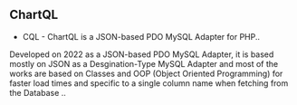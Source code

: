 ## ChartQL
* CQL - ChartQL is a JSON-based PDO MySQL Adapter for PHP..

Developed on 2022 as a JSON-based PDO MySQL Adapter, it is based mostly on JSON as a Desgination-Type MySQL Adapter and most of the works are based on Classes and OOP (Object Oriented Programming) for faster load times and specific to a single column name when fetching from the Database ..